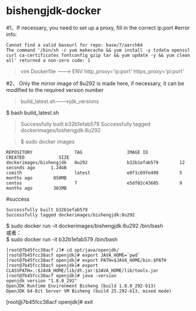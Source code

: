 # bishengjdk-docker

#1、If necessary, you need to set up a proxy, fill in the correct ip:port
#error info:
```
Cannot find a valid baseurl for repo: base/7/aarch64
The command '/bin/sh -c yum makecache && yum install -y tzdata openssl curl ca-certificates fontconfig gzip tar && yum update -y && yum clean all' returned a non-zero code: 1
```
> vim Dockerfile ---> ENV http_proxy='ip:port' https_proxy='pi:port'


#2、 Only the mirror image of 8u292 is made here, if necessary, it can be modified to the required version number

> build_latest.sh--->jdk_versions

$ bash build_latest.sh
> Successfully built b32b1efab579
> Successfully tagged dockerimages/bishengjdk:8u292

>$ sudo docker images
```
REPOSITORY                TAG                 IMAGE ID            CREATED             SIZE
dockerimages/bishengjdk   8u292               b32b1efab579        12 seconds ago      1.24GB
csmith                    latest              e0f1c69fe499        5 months ago        850MB
centos                    7                   e5df02c43685        9 months ago        301MB
```
#success
```
Successfully built b32b1efab579
Successfully tagged dockerimages/bishengjdk:8u292
```

$ sudo docker run -it dockerimages/bishengjdk:8u292 /bin/bash  
或者：  
$ sudo docker run -it b32b1efab579 /bin/bash 

```
[root@7b45fcc38acf /]# cd opt/java/openjdk/  
[root@7b45fcc38acf openjdk]# export JAVA_HOME=`pwd`  
[root@7b45fcc38acf openjdk]# export PATH=$JAVA_HOME/bin:$PATH  
[root@7b45fcc38acf openjdk]# export CLASSPATH=.:$JAVA_HOME/lib/dt.jar:$JAVA_HOME/lib/tools.jar  
[root@7b45fcc38acf openjdk]# java -version  
openjdk version "1.8.0_292"
OpenJDK Runtime Environment Bisheng (build 1.8.0_292-b13)
OpenJDK 64-Bit Server VM Bisheng (build 25.292-b13, mixed mode)
```

[root@7b45fcc38acf openjdk]# exit 
